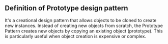 ## Definition of Prototype design pattern

It's a creational design pattern that allows objects to be cloned to create new instances. 
Instead of creating new objects from scratch, the Prototype Pattern creates new objects by copying an existing object (prototype). 
This is particularly useful when object creation is expensive or complex.


